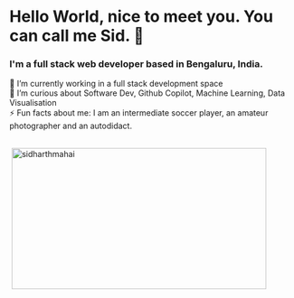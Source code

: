 <div class="center">
<h1>Hello World, nice to meet you. You can call me Sid. 👋</h1>
<h3>I'm a full stack web developer based in Bengaluru, India.</h3>

🔭 I’m currently working in a full stack development space
<br>
🌱 I’m curious about Software Dev, Github Copilot, Machine Learning, Data Visualisation
<br>
⚡ Fun facts about me: I am an intermediate soccer player, an amateur photographer and an autodidact.
<br>
<br>
<p>&nbsp;<img align="center" src="https://github-readme-stats.vercel.app/api?username=SidharthMahai&show_icons=true&locale=en" alt="sidharthmahai" width="450" height="250" /></p>  
</div>
